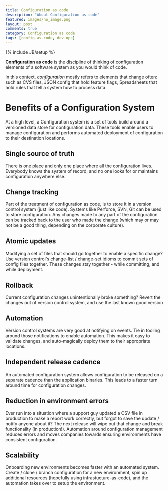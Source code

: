 ```yaml
---
title: Configuration as code
description: "About Configuration as code"
featured: images/no_image.png
layout: post
comments: true
category: Configuration as code
tags: [config-as-code, dev-ops]
---
```


{% include JB/setup %}

**Configuration as code** is the discipline of thinking of configuration elements of a software system as you would think of code.

In this context, _configuration_ mostly refers to elements that change often: such as CVS files, JSON config that hold feature flags, Spreadsheets that hold rules that tell a system how to process data.

# Benefits of a Configuration System
At a high level, a Configuration system is a set of tools build around a versioned data store for configuration data. These tools enable users to manage configuration and performs automated deployment of configuration to their destination locations.

## Single source of truth
There is one place and only one place where all the configuration lives. Everybody knows the system of record, and no one looks for or maintains configuration anywhere else.

## Change tracking
Part of the treatment of configuration as code, is to store it in a version control system (just like code). Systems like Perforce, SVN, Git can be used to store configuration. Any changes made to any part of the configuration can be tracked back to the user who made the change (which may or may not be a good thing, depending on the corporate culture).

## Atomic updates
Modifying a set of files that should go together to enable a specific change? Use version control's change-list / change-set idioms to commit sets of config files together. These changes stay together - while committing, and while deployment.

## Rollback
Current configuration changes unintentionally broke something? Revert the changes out of version control system, and use the last known good version

## Automation
Version control systems are very good at notifying on events. Tie in tooling around those notifications to enable automation. This makes it easy to validate changes, and auto-magically deploy them to their appropriate locations.

## Independent release cadence
An automated configuration system allows configuration to be released on a separate cadence than the application binaries. This leads to a faster turn around time for configuration changes.

## Reduction in environment errors
Ever run into a situation where a support guy updated a CSV file in production to make a report work correctly, but forgot to save the update / notify anyone about it? The next release will wipe out that change and break functionality (in production!). Automation around configuration management reduces errors and moves companies towards ensuring environments have consistent configuration.

## Scalability
Onboarding new environments becomes faster with an automated system. Create / clone / branch configuration for a new environment, spin up additional resources (hopefully using infrastucture-as-code), and the automation takes over to setup the environment.

